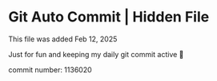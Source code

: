 # Git Auto Commit | Hidden File

This file was added Feb 12, 2025

Just for fun and keeping my daily git commit active 🤪

commit number: 1136020
